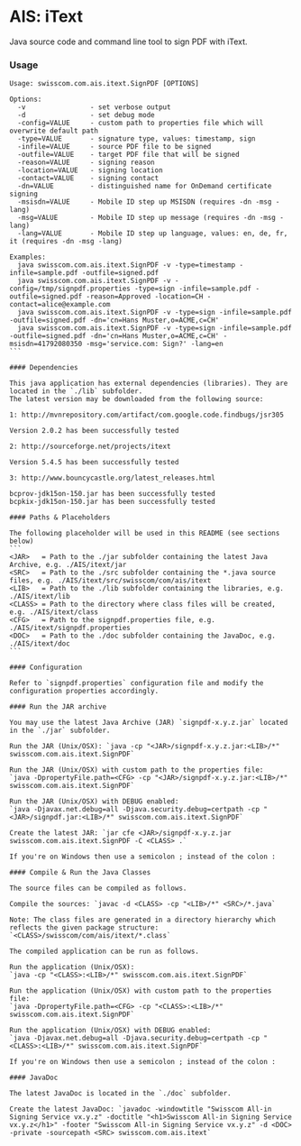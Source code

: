 AIS: iText
============

Java source code and command line tool to sign PDF with iText.

### Usage

````
Usage: swisscom.com.ais.itext.SignPDF [OPTIONS]

Options:
  -v                - set verbose output
  -d                - set debug mode
  -config=VALUE     - custom path to properties file which will overwrite default path
  -type=VALUE       - signature type, values: timestamp, sign
  -infile=VALUE     - source PDF file to be signed
  -outfile=VALUE    - target PDF file that will be signed
  -reason=VALUE     - signing reason
  -location=VALUE   - signing location
  -contact=VALUE    - signing contact
  -dn=VALUE         - distinguished name for OnDemand certificate signing
  -msisdn=VALUE     - Mobile ID step up MSISDN (requires -dn -msg -lang)
  -msg=VALUE        - Mobile ID step up message (requires -dn -msg -lang)
  -lang=VALUE       - Mobile ID step up language, values: en, de, fr, it (requires -dn -msg -lang)

Examples:
  java swisscom.com.ais.itext.SignPDF -v -type=timestamp -infile=sample.pdf -outfile=signed.pdf
  java swisscom.com.ais.itext.SignPDF -v -config=/tmp/signpdf.properties -type=sign -infile=sample.pdf -outfile=signed.pdf -reason=Approved -location=CH -contact=alice@example.com
  java swisscom.com.ais.itext.SignPDF -v -type=sign -infile=sample.pdf -outfile=signed.pdf -dn='cn=Hans Muster,o=ACME,c=CH'
  java swisscom.com.ais.itext.SignPDF -v -type=sign -infile=sample.pdf -outfile=signed.pdf -dn='cn=Hans Muster,o=ACME,c=CH' -msisdn=41792080350 -msg='service.com: Sign?' -lang=en
```

#### Dependencies

This java application has external dependencies (libraries). They are located in the `./lib` subfolder.
The latest version may be downloaded from the following source:

1: http://mvnrepository.com/artifact/com.google.code.findbugs/jsr305

Version 2.0.2 has been successfully tested

2: http://sourceforge.net/projects/itext

Version 5.4.5 has been successfully tested

3: http://www.bouncycastle.org/latest_releases.html

bcprov-jdk15on-150.jar has been successfully tested
bcpkix-jdk15on-150.jar has been successfully tested

#### Paths & Placeholders

The following placeholder will be used in this README (see sections below)
```
<JAR>   = Path to the ./jar subfolder containing the latest Java Archive, e.g. ./AIS/itext/jar
<SRC>   = Path to the ./src subfolder containing the *.java source files, e.g. ./AIS/itext/src/swisscom/com/ais/itext
<LIB>   = Path to the ./lib subfolder containing the libraries, e.g. ./AIS/itext/lib
<CLASS> = Path to the directory where class files will be created, e.g. ./AIS/itext/class
<CFG>   = Path to the signpdf.properties file, e.g. ./AIS/itext/signpdf.properties
<DOC>   = Path to the ./doc subfolder containing the JavaDoc, e.g. ./AIS/itext/doc
```

#### Configuration

Refer to `signpdf.properties` configuration file and modify the configuration properties accordingly.

#### Run the JAR archive

You may use the latest Java Archive (JAR) `signpdf-x.y.z.jar` located in the `./jar` subfolder.

Run the JAR (Unix/OSX): `java -cp "<JAR>/signpdf-x.y.z.jar:<LIB>/*" swisscom.com.ais.itext.SignPDF`

Run the JAR (Unix/OSX) with custom path to the properties file:
`java -DpropertyFile.path=<CFG> -cp "<JAR>/signpdf-x.y.z.jar:<LIB>/*" swisscom.com.ais.itext.SignPDF`

Run the JAR (Unix/OSX) with DEBUG enabled:
`java -Djavax.net.debug=all -Djava.security.debug=certpath -cp "<JAR>/signpdf.jar:<LIB>/*" swisscom.com.ais.itext.SignPDF`

Create the latest JAR: `jar cfe <JAR>/signpdf-x.y.z.jar swisscom.com.ais.itext.SignPDF -C <CLASS> .`

If you're on Windows then use a semicolon ; instead of the colon : 

#### Compile & Run the Java Classes

The source files can be compiled as follows. 

Compile the sources: `javac -d <CLASS> -cp "<LIB>/*" <SRC>/*.java`

Note: The class files are generated in a directory hierarchy which reflects the given package structure: `<CLASS>/swisscom/com/ais/itext/*.class`

The compiled application can be run as follows.

Run the application (Unix/OSX):
`java -cp "<CLASS>:<LIB>/*" swisscom.com.ais.itext.SignPDF`

Run the application (Unix/OSX) with custom path to the properties file:
`java -DpropertyFile.path=<CFG> -cp "<CLASS>:<LIB>/*" swisscom.com.ais.itext.SignPDF`

Run the application (Unix/OSX) with DEBUG enabled:
`java -Djavax.net.debug=all -Djava.security.debug=certpath -cp "<CLASS>:<LIB>/*" swisscom.com.ais.itext.SignPDF`

If you're on Windows then use a semicolon ; instead of the colon : 

#### JavaDoc

The latest JavaDoc is located in the `./doc` subfolder.

Create the latest JavaDoc: `javadoc -windowtitle "Swisscom All-in Signing Service vx.y.z" -doctitle "<h1>Swisscom All-in Signing Service vx.y.z</h1>" -footer "Swisscom All-in Signing Service vx.y.z" -d <DOC> -private -sourcepath <SRC> swisscom.com.ais.itext`
